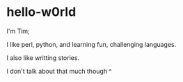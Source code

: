 # hello-w0rld

I'm Tim;

I like perl, python, and learning fun, challenging languages.

I also like writting stories.

I don't talk about that much though ^
